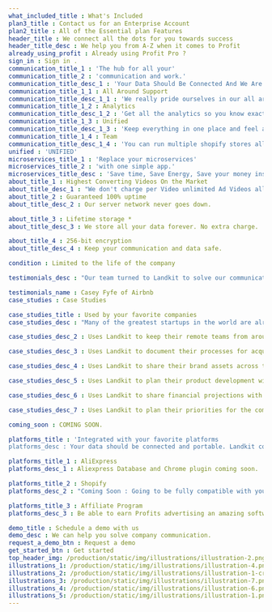 ```yaml
---
what_included_title : What's Included
plan3_title : Contact us for an Enterprise Account
plan2_title : All of the Essential plan Features
header_title : We connect all the dots for you towards success
header_title_desc : We help you from A-Z when it comes to Profit
already_using_profit : Already using Profit Pro ?
sign_in : Sign in .
communication_title_1 : 'The hub for all your'
communication_title_2 : 'communication and work.'
communication_title_desc_1 : 'Your Data Should Be Connected And We Are Bringing To Your Doorstep Soon'
communication_title_1_1 : All Around Support
communication_title_desc_1_1 : 'We really pride ourselves in our all around support team that will ensure your success.'
communication_title_1_2 : Analytics
communication_title_desc_1_2 : 'Get all the analytics so you know exactly how much you are making selling all products'
communication_title_1_3 : Unified
communication_title_desc_1_3 : 'Keep everything in one place and feel at peace and organized rather than scattered.'
communication_title_1_4 : Team
communication_title_desc_1_4 : 'You can run multiple shopify stores all with one Profit Pro account with access to daily 6 figures products'
unified : 'UNIFIED'
microservices_title_1 : 'Replace your microservices'
microservices_title_2 : 'with one simple app.'
microservices_title_desc : 'Save time, Save Energy, Save your money instead of going out there and hiring a Video Ad Guy and Product research team we do it all for you.'
about_title_1 : Highest Converting Videos On the Market
about_title_desc_1 : "We don't charge per Video unlimited Ad Videos all for 1 flat monthly fee"
about_title_2 : Guaranteed 100% uptime
about_title_desc_2 : Our server network never goes down.

about_title_3 : Lifetime storage *
about_title_desc_3 : We store all your data forever. No extra charge.

about_title_4 : 256-bit encryption
about_title_desc_4 : Keep your communication and data safe.

condition : Limited to the life of the company

testimonials_desc : "Our team turned to Landkit to solve our communication issues and it has been such a pleasure. Now that we're all on it we can never look back."

testimonials_name : Casey Fyfe of Airbnb
case_studies : Case Studies

case_studies_title : Used by your favorite companies
case_studies_desc : "Many of the greatest startups in the world are already using Landkit to help them get work done and solve their communication needs."

case_studies_desc_2 : Uses Landkit to keep their remote teams from around the world in sync.

case_studies_desc_3 : Uses Landkit to document their processes for acquiring shows.

case_studies_desc_4 : Uses Landkit to share their brand assets across their teams.

case_studies_desc_5 : Uses Landkit to plan their product development with engineering.

case_studies_desc_6 : Uses Landkit to share financial projections with their investors.

case_studies_desc_7 : Uses Landkit to plan their priorities for the company quarterly and annually.

coming_soon : COMING SOON.

platforms_title : 'Integrated with your favorite platforms
platforms_desc : Your data should be connected and portable. Landkit connects with other sources to help you get more done.'

platforms_title_1 : AliExpress
platforms_desc_1 : Aliexpress Database and Chrome plugin coming soon.

platforms_title_2 : Shopify
platforms_desc_2 : "Coming Soon : Going to be fully compatible with your store and be 1 click away from Profits."

platforms_title_3 : Affiliate Program
platforms_desc_3 : Be able to earn Profits advertising an amazing software.

demo_title : Schedule a demo with us
demo_desc : We can help you solve company communication.
request_a_demo_btn : Request a demo
get_started_btn : Get started
top_header_img: /production/static/img/illustrations/illustration-2.png
illustrations_1: /production/static/img/illustrations/illustration-4.png
illustrations_2: /production/static/img/illustrations/illustration-1-cropped.png
illustrations_3: /production/static/img/illustrations/illustration-7.png
illustrations_4: /production/static/img/illustrations/illustration-6.png
illustrations_5: /production/static/img/illustrations/illustration-1.png
---
```

